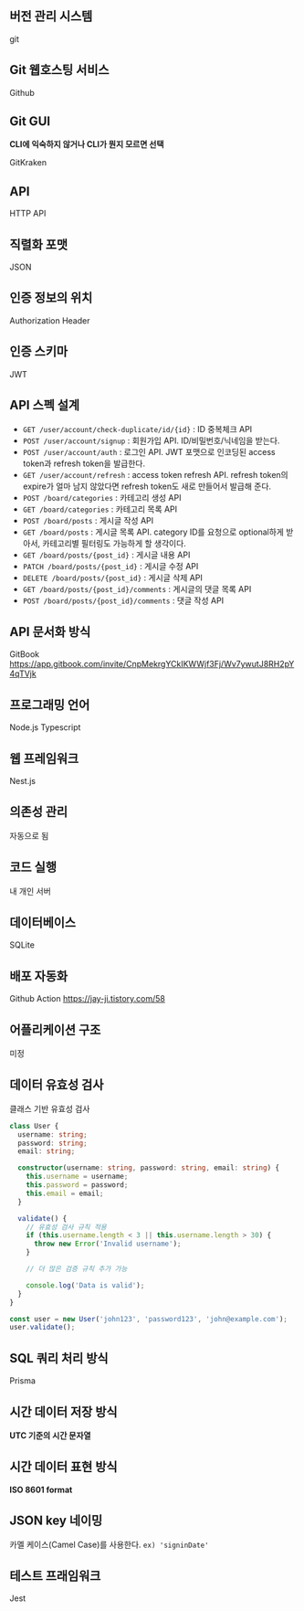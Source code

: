 ## 버전 관리 시스템

git

## Git 웹호스팅 서비스

Github 

## Git GUI

__CLI에 익숙하지 않거나 
CLI가 뭔지 모르면 
선택__

GitKraken

## API

HTTP API

## 직렬화 포맷

JSON

## 인증 정보의 위치

Authorization Header

## 인증 스키마 

JWT

## API 스펙 설계

-   `GET /user/account/check-duplicate/id/{id}` : ID 중복체크 API
-   `POST /user/account/signup` : 회원가입 API. ID/비밀번호/닉네임을 받는다.
-   `POST /user/account/auth` : 로그인 API. JWT 포맷으로 인코딩된 access token과 refresh token을 발급한다.
-   `GET /user/account/refresh` : access token refresh API. refresh token의 expire가 얼마 남지 않았다면 refresh token도 새로 만들어서 발급해 준다.
-   `POST /board/categories` : 카테고리 생성 API
-   `GET /board/categories` : 카테고리 목록 API
-   `POST /board/posts` : 게시글 작성 API
-   `GET /board/posts` : 게시글 목록 API. category ID를 요청으로 optional하게 받아서, 카테고리별 필터링도 가능하게 할 생각이다.
-   `GET /board/posts/{post_id}` : 게시글 내용 API
-   `PATCH /board/posts/{post_id}` : 게시글 수정 API
-   `DELETE /board/posts/{post_id}` : 게시글 삭제 API
-   `GET /board/posts/{post_id}/comments` : 게시글의 댓글 목록 API
-   `POST /board/posts/{post_id}/comments` : 댓글 작성 API

## API 문서화 방식

GitBook 
https://app.gitbook.com/invite/CnpMekrgYCkIKWWjf3Fj/Wv7ywutJ8RH2pY4qTVjk

## 프로그래밍 언어

Node.js
Typescript

## 웹 프레임워크

Nest.js

## 의존성 관리

자동으로 됨

## 코드 실행

내 개인 서버

## 데이터베이스

SQLite

## 배포 자동화

Github Action 
https://jay-ji.tistory.com/58

## 어플리케이션 구조

미정

## 데이터 유효성 검사

클래스 기반 유효성 검사

```typescript
class User {
  username: string;
  password: string;
  email: string;

  constructor(username: string, password: string, email: string) {
    this.username = username;
    this.password = password;
    this.email = email;
  }

  validate() {
    // 유효성 검사 규칙 적용
    if (this.username.length < 3 || this.username.length > 30) {
      throw new Error('Invalid username');
    }

    // 더 많은 검증 규칙 추가 가능

    console.log('Data is valid');
  }
}

const user = new User('john123', 'password123', 'john@example.com');
user.validate();

```

## SQL 쿼리 처리 방식 

Prisma

## 시간 데이터 저장 방식

**UTC 기준의 시간 문자열**

## 시간 데이터 표현 방식

**ISO 8601 format**

## JSON key 네이밍

카멜 케이스(Camel Case)를 사용한다. `ex) 'signinDate'`

## 테스트 프래임워크

Jest